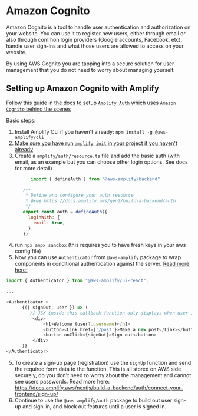 # Amazon Cognito

Amazon Cognito is a tool to handle user authentication and authorization on your website. You can use it to register new users, either through email or also through common login providers (Google accounts, Facebook, etc), handle user sign-ins and what those users are allowed to access on your website.

By using AWS Cognito you are tapping into a secure solution for user management that you do not need to worry about managing yourself. 

## Setting up Amazon Cognito with Amplify

[Follow this guide in the docs to setup `Amplify Auth` which uses `Amazon Cognito` behind the scenes](https://docs.amplify.aws/nextjs/build-a-backend/auth/set-up-auth/)

Basic steps:
1. Install Amplify CLI if you haven't already: `npm install -g @aws-amplify/cli`
2. [Make sure you have run `amplify init` in your project if you haven't already](https://docs.amplify.aws/nextjs/start/manual-installation/)
3. Create a `amplify/auth/resource.ts` file and add the basic auth (with email, as an example but you can choose other login options. See docs for more detail)
   ```js
         import { defineAuth } from "@aws-amplify/backend"
      
      /**
       * Define and configure your auth resource
       * @see https://docs.amplify.aws/gen2/build-a-backend/auth
       */
      export const auth = defineAuth({
        loginWith: {
          email: true,
        },
      })
   ```
4. run `npx ampx sandbox` (this requires you to have fresh keys in your aws config file)
5. Now you can use `Authenticator` from `@aws-amplify` package to wrap components in conditional authentication against the server. [Read more here:](https://docs.amplify.aws/nextjs/build-a-backend/auth/connect-your-frontend/using-the-authenticator/)

```js
import { Authenticator } from "@aws-amplify/ui-react";

...

<Authenticator >
      {({ signOut, user }) => (
         // JSX inside this callback function only displays when user is authenticated. Otherwise, it displays the built-in sign-in interface
          <div>
              <h1>Welcome {user?.username}</h1>
              <button><Link href={'/post'}>Make a new post</Link></button>
              <button onClick={signOut}>Sign out</button>
          </div>
      )}
</Authenticator>
```
5. To create a sign-up page (registration) use the `signUp` function and send the required form data to the function. This is all stored on AWS side securely, do you don't need to worry about the management and cannot see users passwords. Read more here: https://docs.amplify.aws/nextjs/build-a-backend/auth/connect-your-frontend/sign-up/
6. Continue to use the `@aws-amplify/auth` package to build out user sign-up and sign-in, and block out features until a user is signed in.
